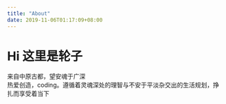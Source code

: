 ```yaml
---
title: "About"
date: 2019-11-06T01:17:09+08:00
---
```


# Hi 这里是轮子

来自中原古都，望安魂于广深  
热爱创造，coding。遵循着灵魂深处的理智与不安于平淡杂交出的生活规划，挣扎而享受着当下